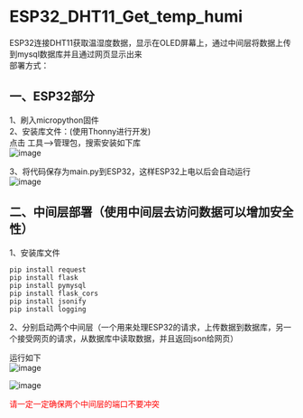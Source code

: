 # ESP32_DHT11_Get_temp_humi  
ESP32连接DHT11获取温湿度数据，显示在OLED屏幕上，通过中间层将数据上传到mysql数据库并且通过网页显示出来  
部署方式：  
## 一、ESP32部分
1、刷入micropython固件  
2、安装库文件：(使用Thonny进行开发)  
点击 工具——>管理包，搜索安装如下库  
![image](https://github.com/hemo528/ESP32_DHT11_Get_temp_humi/assets/40025914/58e34d0d-6081-4e83-bb92-f7b91aba721c)  

3、将代码保存为main.py到ESP32，这样ESP32上电以后会自动运行  
![image](https://github.com/hemo528/ESP32_DHT11_Get_temp_humi/assets/40025914/640d7aed-c7e8-42fa-8a73-800ac2aab547)  

## 二、中间层部署（使用中间层去访问数据可以增加安全性）
1、安装库文件  

```
pip install request  
pip install flask  
pip install pymysql
pip install flask_cors
pip install jsonify
pip install logging  
```
2、分别启动两个中间层（一个用来处理ESP32的请求，上传数据到数据库，另一个接受网页的请求，从数据库中读取数据，并且返回json给网页）  

运行如下  
![image](https://github.com/hemo528/ESP32_DHT11_Get_temp_humi/assets/40025914/d6e3023c-9180-48b2-bc7a-1558044c3fd9)  


![image](https://github.com/hemo528/ESP32_DHT11_Get_temp_humi/assets/40025914/b10c2cdf-0ca2-4f33-81c6-2fb255986b64)  

<font color=red>请一定一定确保两个中间层的端口不要冲突</font>
